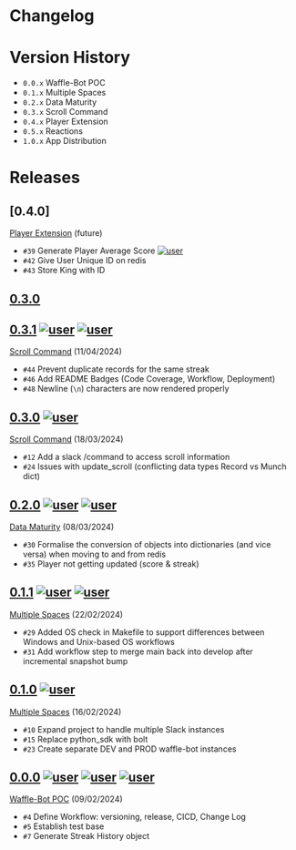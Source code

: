 # Changelog

# Version History
- `0.0.x` Waffle-Bot POC
- `0.1.x` Multiple Spaces
- `0.2.x` Data Maturity
- `0.3.x` Scroll Command
- `0.4.x` Player Extension 
- `0.5.x` Reactions
- `1.0.x` App Distribution

# Releases
<!-- @LatestFirst -->

## [0.4.0]
[Player Extension](https://github.com/jrsmth/waffle-bot/milestone/9) (future)
- `#39` Generate Player Average Score [![user](https://img.shields.io/badge/adamj335-181717.svg?style=flat&logo=github)](https://github.com/adamj335)
- `#42` Give User Unique ID on redis
- `#43` Store King with ID

## [0.3.0]

## [0.3.1] [![user](https://img.shields.io/badge/adamj335-181717.svg?style=flat&logo=github)](https://github.com/adamj335) [![user](https://img.shields.io/badge/jrsmth-181717.svg?style=flat&logo=github)](https://github.com/jrsmth)
[Scroll Command](https://github.com/jrsmth/waffle-bot/milestone/4) (11/04/2024)
- `#44` Prevent duplicate records for the same streak
- `#46` Add README Badges (Code Coverage, Workflow, Deployment)
- `#48` Newline (`\n`) characters are now rendered properly

## [0.3.0] [![user](https://img.shields.io/badge/adamj335-181717.svg?style=flat&logo=github)](https://github.com/adamj335)
[Scroll Command](https://github.com/jrsmth/waffle-bot/milestone/4) (18/03/2024)
- `#12` Add a slack /command to access scroll information
- `#24` Issues with update_scroll (conflicting data types Record vs Munch dict)

## [0.2.0] [![user](https://img.shields.io/badge/jrsmth-181717.svg?style=flat&logo=github)](https://github.com/jrsmth) [![user](https://img.shields.io/badge/adamj335-181717.svg?style=flat&logo=github)](https://github.com/adamj335)
[Data Maturity](https://github.com/jrsmth/waffle-bot/milestone/8) (08/03/2024)
- `#30` Formalise the conversion of objects into dictionaries (and vice versa) when moving to and from redis
- `#35` Player not getting updated (score & streak)

## [0.1.1] [![user](https://img.shields.io/badge/haydende-181717.svg?style=flat&logo=github)](https://github.com/haydende) [![user](https://img.shields.io/badge/jrsmth-181717.svg?style=flat&logo=github)](https://github.com/jrsmth)
[Multiple Spaces](https://github.com/jrsmth/waffle-bot/milestone/2) (22/02/2024)
- `#29` Added OS check in Makefile to support differences between Windows and Unix-based OS workflows 
- `#31` Add workflow step to merge main back into develop after incremental snapshot bump

## [0.1.0] [![user](https://img.shields.io/badge/jrsmth-181717.svg?style=flat&logo=github)](https://github.com/jrsmth)
[Multiple Spaces](https://github.com/jrsmth/waffle-bot/milestone/2) (16/02/2024)
- `#10` Expand project to handle multiple Slack instances
- `#15` Replace python_sdk with bolt
- `#23` Create separate DEV and PROD waffle-bot instances

## [0.0.0] [![user](https://img.shields.io/badge/jrsmth-181717.svg?style=flat&logo=github)](https://github.com/jrsmth) [![user](https://img.shields.io/badge/adamj335-181717.svg?style=flat&logo=github)](https://github.com/adamj335) [![user](https://img.shields.io/badge/haydende-181717.svg?style=flat&logo=github)](https://github.com/haydende)
[Waffle-Bot POC](https://github.com/jrsmth/waffle-bot/milestone/1) (09/02/2024)
- `#4` Define Workflow: versioning, release, CICD, Change Log
- `#5` Establish test base
- `#7` Generate Streak History object

[0.0.0]: https://github.com/jrsmth/waffle-bot/releases/tag/0.0.0
[0.1.0]: https://github.com/jrsmth/waffle-bot/compare/0.0.0...0.1.0
[0.1.1]: https://github.com/jrsmth/waffle-bot/compare/0.1.0...0.1.1
[0.2.0]: https://github.com/jrsmth/waffle-bot/compare/0.1.1...0.2.0
[0.3.0]: https://github.com/jrsmth/waffle-bot/compare/0.2.0...0.3.0
[0.3.1]: https://github.com/jrsmth/waffle-bot/compare/0.3.0...0.3.1
